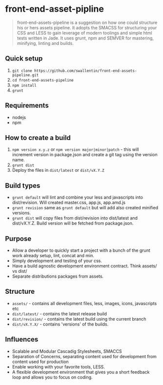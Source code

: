 # front-end-asset-pipline #

> front-end-assets-pipeline is a suggestion on how one could structure his or hers assets pipeline. It adopts the SMACSS for structuring your CSS and LESS to gain leverage of modern toolings and simple html tests written in Jade. It uses grunt, npm and SEMVER for mastering, minifying, linting and builds.

## Quick setup ##

1. ``git clone https://github.com/swallentin/front-end-assets-pipeline.git``
2. ``cd front-end-assets-pipeline``
3. ``npm install``
4. ``grunt``

## Requirements ##

- nodejs
- npm

## How to create a build ##

1. ``npm version x.y.z`` or ``npm version major|minor|patch`` - this will increment version in package.json and create a git tag using the version name.
2. ``grunt dist``
3. Deploy the files in ``dist/latest`` or ``dist/vX.Y.Z``

## Build types ##

- ``grunt default`` will lint and combine your less and javascripts into dist/revision. Will created master.css, app.js, app.amd.js
- ``grunt revision`` same as ``grunt default`` but will add also created minified versions.
- ``grunt dist`` will copy files from dist/revision into dist/latest and dist/vX.Y.Z. Build version will be fetched from package.json.

## Purpose ##

- Allow a developer to quickly start a project with a bunch of the grunt work already setup, lint, concat and min.
- Simply development and testing of your css.
- Have a build agnostic development environment contract. Think assets/ vs dist/
- Separate distributions packages from assets.

## Structure ##

- ``assets/`` - contains all development files, less, images, icons, javascripts etc
- ``dist/latest/`` - contains the latest release build
- ``dist/revision/`` - contains the latest build using the current branch
- ``dist/vX.Y.X/`` - contains 'versions' of the builds.

## Influences ##

- Scalable and Modular Cascadig Stylesheets, SMACCS
- Separation of Concerns, separating content used for development from content used for production
- Enable working with your favorite tools, LESS.
- A flexible development environment that gives you a short feedback loop and allows you to focus on coding.